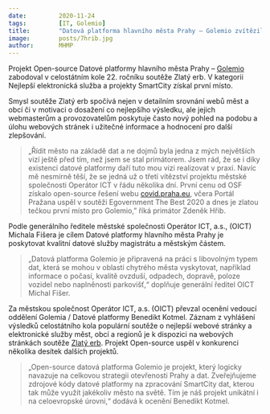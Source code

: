 ```yaml
---
date:         2020-11-24
tags:         [IT, Golemio]
title:        "Datová platforma hlavního města Prahy – Golemio zvítězila v soutěži Zlatý erb"
image: 	      posts/7hrib.jpg
author:       MHMP
---
```


Projekt Open-source Datové platformy hlavního města Prahy – [Golemio](https://golemio.cz/) zabodoval v celostátním kole 22. ročníku soutěže Zlatý erb. V kategorii Nejlepší elektronická služba a projekty SmartCity získal první místo.

Smysl soutěže Zlatý erb spočívá nejen v detailním srovnání webů měst a obcí či v motivaci o dosažení co nejlepšího výsledku, ale jejich webmasterům a provozovatelům poskytuje často nový pohled na podobu a úlohu webových stránek i užitečné informace a hodnocení pro další zlepšování.

> „Řídit město na základě dat a ne dojmů byla jedna z mých největších vizí ještě před tím, než jsem se stal primátorem. Jsem rád, že se i díky existenci datové platformy daří tuto mou vizi realizovat v praxi. Navíc mě nesmírně těší, že se jedná už o třetí vítězství projektu městské společnosti Operátor ICT v řádu několika dní. První cenu od OSF získalo open-source řešení webu [covid.praha.eu](http://covid.praha.eu/), včera Portál Pražana uspěl v soutěži Egovernment The Best 2020 a dnes je zlatou tečkou první místo pro Golemio,” říká primátor Zdeněk Hřib.

Podle generálního ředitele městské společnosti Operátor ICT, a.s., (OICT) Michala Fišera je cílem Datové platformy hlavního města Prahy je poskytovat kvalitní datové služby magistrátu a městským částem.

> „Datová platforma Golemio je připravená na práci s libovolným typem dat, která se mohou v oblasti chytrého města vyskytovat, například informace o počasí, kvalitě ovzduší, odpadech, dopravě, poloze vozidel nebo naplněnosti parkovišť,“ doplňuje generální ředitel OICT Michal Fišer.

Za městskou společnost Operátor ICT, a.s. (OICT) převzal ocenění vedoucí oddělení Golemia / Datové platformy Benedikt Kotmel. Záznam z vyhlášení výsledků celostátního kola populární soutěže o nejlepší webové stránky a elektronické služby měst, obcí a regionů je k dispozici na webových stránkách soutěže [Zlatý erb](http://zlatyerb.cz/). Projekt Open-source uspěl v konkurenci několika desítek dalších projektů.

> „Open-source datová platforma Golemio je projekt, který logicky navazuje na celkovou strategii otevřenosti Prahy a dat. Zveřejňujeme zdrojové kódy datové platformy na zpracování SmartCity dat, kterou tak může využít jakékoliv město na světě. Tím je náš projekt unikátní i na celoevropské úrovni,“ dodává k ocenění Benedikt Kotmel.
